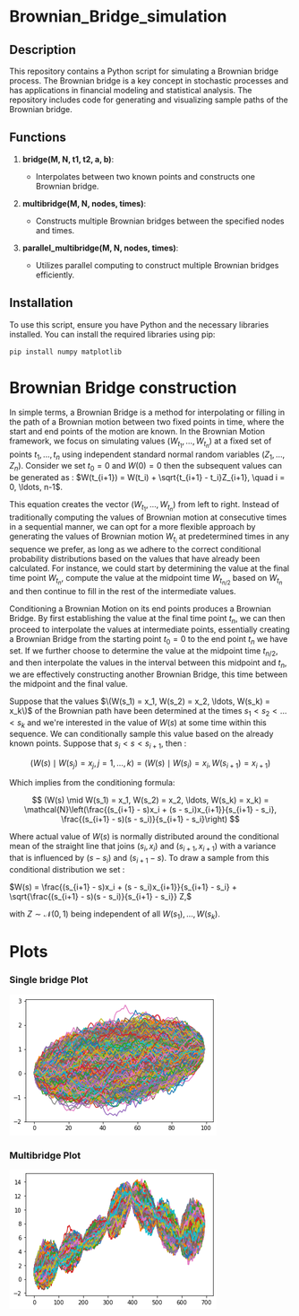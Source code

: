 # Brownian_Bridge_simulation

## Description

This repository contains a Python script for simulating a Brownian bridge process. The Brownian bridge is a key concept in stochastic processes and has applications in financial modeling and statistical analysis. The repository includes code for generating and visualizing sample paths of the Brownian bridge.

## Functions

1. **bridge(M, N, t1, t2, a, b)**:
    - Interpolates between two known points and constructs one Brownian bridge.

2. **multibridge(M, N, nodes, times)**:
    - Constructs multiple Brownian bridges between the specified nodes and times.

3. **parallel_multibridge(M, N, nodes, times)**:
    - Utilizes parallel computing to construct multiple Brownian bridges efficiently.

## Installation

To use this script, ensure you have Python and the necessary libraries installed. You can install the required libraries using pip:

```bash
pip install numpy matplotlib
```

# Brownian Bridge construction 
In simple terms, a Brownian Bridge is a method for interpolating or filling in the path of a Brownian motion between two fixed points in time, where the start and end points of the motion are known. In the Brownian Motion framework, we focus on simulating values $(W_{t_{1}}, \ldots, W_{t_{n}})$ at a fixed set of points $t_1, ..., t_n$ using independent standard normal random variables $(Z_1, \ldots, Z_n)$. Consider we set $t_0 = 0$ and $W(0)=0$ then the subsequent values can be generated as :
    $W(t_{i+1}) = W(t_i) + \sqrt{t_{i+1} - t_i}Z_{i+1}, \quad i = 0, \ldots, n-1$.
    
This equation creates the vector $(W_{t_{1}}, \ldots, W_{t_{n}})$ from left to right. Instead of traditionally computing the values of Brownian motion at consecutive times in a sequential manner, we can opt for a more flexible approach by generating the values of Brownian motion $W_{t_{i}}$ at predetermined times in any sequence we prefer, as long as we adhere to the correct conditional probability distributions based on the values that have already been calculated. For instance, we could start by determining the value at the final time point $W_{t_{n}}$, compute the value at the midpoint time $W_{t_{n/2}}$ based on $W_{t_{n}}$ and then continue to fill in the rest of the intermediate values. 

Conditioning a Brownian Motion on its end points produces a Brownian Bridge. By first establishing the value at the final time point $t_n$, we can then proceed to interpolate the values at intermediate points, essentially creating a Brownian Bridge from the starting point $t_0 = 0$ to the end point $t_n$ we have set. If we further choose to determine the value at the midpoint time $t_{n/2}$, and then interpolate the values in the interval between this midpoint and $t_n$, we are effectively constructing another Brownian Bridge, this time between the midpoint and the final value. 

Suppose that the values $\(W(s_1) = x_1, W(s_2) = x_2, \ldots, W(s_k) = x_k\)$ of the Brownian path have been determined at the times $s_1 < s_2 < \ldots < s_k$ and we're interested in the value of $W(s)$ at some time within this sequence. We can conditionally sample this value based on the already known points. Suppose that $s_i < s < s_{i+1}$, then : 

$$
(W(s) \mid W(s_j) = x_j, j = 1, \ldots, k) = (W(s) \mid W(s_i) = x_i, W(s_{i+1}) = x_{i+1})
$$

Which implies from the conditioning formula:

$$
(W(s) \mid W(s_1) = x_1, W(s_2) = x_2, \ldots, W(s_k) = x_k) = \mathcal{N}\left(\frac{(s_{i+1} - s)x_i + (s - s_i)x_{i+1}}{s_{i+1} - s_i}, \frac{(s_{i+1} - s)(s - s_i)}{s_{i+1} - s_i}\right)
$$


Where actual value of $W(s)$ is normally distributed around the conditional mean of the straight line that joins $(s_i, x_i)$ and $(s_{i+1}, x_{i+1})$ with a variance that is influenced by $(s - s_i)$ and $(s_{i+1} - s)$. To draw a sample from this conditional distribution we set : 

$W(s) = \frac{(s_{i+1} - s)x_i + (s - s_i)x_{i+1}}{s_{i+1} - s_i} + \sqrt{\frac{(s_{i+1} - s)(s - s_i)}{s_{i+1} - s_i}} Z,$

with $Z \sim \mathcal{N}(0, 1)$ being independent of all $W(s_1), \ldots, W(s_k)$.

# Plots

### Single bridge Plot
![Single bridge Plot](bridge.png)

### Multibridge Plot
![Multibridge Plot](multiBridge.png)


